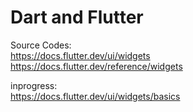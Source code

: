 # Dart and Flutter
Source Codes:    
https://docs.flutter.dev/ui/widgets   
https://docs.flutter.dev/reference/widgets

inprogress:   
https://docs.flutter.dev/ui/widgets/basics
